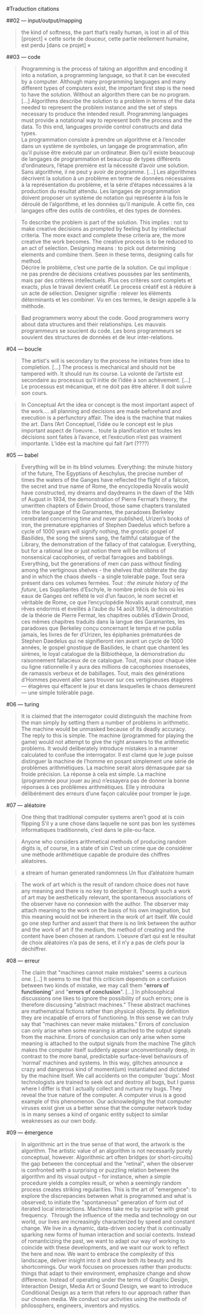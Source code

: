 #Traduction citations

##02 — input/output/mapping
> the kind of softness, the part that’s really human, is lost in all of this [project]
« cette sorte de douceur, cette partie réellement humaine, est perdu [dans ce projet] »

##03 — code
> Programming is the process of taking an algorithm and encoding it into a notation, a programming language, so that it can be executed by a computer. Although many programming languages and many different types of computers exist, the important first step is the need to have the solution. Without an algorithm there can be no program. [...]
> Algorithms describe the solution to a problem in terms of the data needed to represent the problem instance and the set of steps necessary to produce the intended result. Programming languages must provide a notational way to represent both the process and the data. To this end, languages provide control constructs and data types.  
La programmation consiste à prendre un algorithme et à l’encoder dans un système de symboles, un langage de programmation, afin qu’il puisse être exécuté par un ordinateur. Bien qu’il existe beaucoup de langages de programmation et beaucoup de types différents d’ordinateurs, l’étape première est la nécessité d’avoir une solution. Sans algorithme, il ne peut y avoir de programme. [...]
Les algorithmes décrivent la solution à un problème en terme de données nécessaires à la représentation du problème, et la série d’étapes nécessaires à la production du résultat attendu. Les langages de programmation doivent proposer un système de notation qui représente à la fois le déroulé de l’algorithme, et les données qu’il manipule. À cette fin, ces langages offre des outils de contrôles, et des types de données.

> To describe the problem is part of the solution. This implies : not to make creative decisions as prompted by feeling but by intellectual criteria. The more exact and complete these criteria are, the more creative the work becomes. The creative process is to be reduced to an act of selection. Designing means : to pick out determining elements and combine them. Seen in these terms, designing calls for method.  
Décrire le problème, c’est une partie de la solution. Ce qui implique : ne pas prendre de décisions créatives poussées par les sentiments, mais par des critères intellectuels. Plus ces critères sont complets et exacts, plus le travail devient créatif. Le process créatif est à réduire à un acte de sélection. Designer signifie : relever les éléments déterminants et les combiner. Vu en ces termes, le design appelle à la méthode.

> Bad programmers worry about the code. Good programmers worry about data structures and their relationships.
Les mauvais programmeurs se soucient du code. Les bons programmeurs se souvient des structures de données et de leur inter-relations.

#04 — boucle
> The artist's will is secondary to the process he initiates from idea to completion. [...] The process is mechanical and should not be tampered with. It should run its course.
La volonté de l’artiste est secondaire au processus qu’il initie de l’idée à son achèvement. [...] Le processus est mécanique, et ne doit pas être altérer. Il doit suivre son cours.

> In Conceptual Art the idea or concept is the most important aspect of the work.... all planning and decisions are made beforehand and execution is a perfunctory affair. The idea is the machine that makes the art.
Dans l’Art Conceptuel, l’idée ou le concept est le plus important aspect de l’oeuvre... toute la planification et toutes les décisions sont faites à l’avance, et l’exécution n’est pas vraiment importante. L’idée est la machine qui fait l’art (????)

#05 — babel
> Everything will be in its blind volumes. Everything: the minute history of the future, The Egyptians of Aeschylus, the precise number of times the waters of the Ganges have reflected the flight of a falcon, the secret and true name of Rome, the encyclopedia Novalis would have constructed, my dreams and daydreams in the dawn of the 14th of August in 1934, the demonstration of Pierre Fermat’s theory, the unwritten chapters of Edwin Drood, those same chapters translated into the language of the Garamantes, the paradoxes Berkeley cerebrated concerning time and never published, Urizen’s books of iron, the premature epiphanies of Stephen Daedelus which before a cycle of 1000 years will signify nothing, the gnostic gospel of Basilides, the song the sirens sang, the faithful catalogue of the Library, the demonstration of the fallacy of that catalogue. Everything, but for a rational line or just notion there will be millions of nonsensical cacophonies, of verbal farragoes and babblings. Everything, but the generations of men can pass without finding among the vertiginous shelves - the shelves that obliterate the day and in which the chaos dwells - a single tolerable page.
Tout sera présent dans ces volumes fermées. Tout : *the minute history of the future*, Les Suppliantes d’Eschyle, le nombre précis de fois où les eaux de Ganges ont reflété le vol d’un faucon, le nom secret et véritable de Rome, ce que l’encyclopédie Novalis aurait construit, mes rêves endormis et éveillés à l’aube du 14 août 1934, la démonstration de la théorie de Pierre Fermat, les chapitres oubliés d’Edwin Drood, ces mêmes chapitres traduits dans la langue des Garamantes, les paradoxes que Berkeley conçu concernant le temps et ne publia jamais, les livres de fer d’Urizen, les épiphanies prématurées de Stephen Daedelus qui ne signifieront rien avant un cycle de 1000 années, le gospel gnostique de Basilides, le chant que chantent les sirènes, le loyal catalogue de la Bilbiothèque, la démonstration du raisonnement fallacieux de ce catalogue. Tout, mais pour chaque idée ou ligne rationnelle il y aura des millions de cacophonies insensées, de ramassis verbeux et de babillages. Tout, mais des générations d’Hommes peuvent aller sans trouver sur ces vertigineuses étagères — étagères qui effacent le jour et dans lesquelles le chaos demeurent — une simple tolérable page.

#06 — turing
> It is claimed that the interrogator could distinguish the machine from the man simply by setting them a number of problems in arithmetic. The machine would be unmasked because of its deadly accuracy. The reply to this is simple. The machine (programmed for playing the game) would not attempt to give the right answers to the arithmetic problems. It would deliberately introduce mistakes in a manner calculated to confuse the interrogator.
Il est clamé que le juge puisse distinguer la machine de l’homme en posant simplement une série de problèmes arithmétiques. La machine serait alors démasquée par sa froide précision. La réponse à cela est simple. La machine (programmée pour jouer au jeu) n’essayera pas de donner la bonne réponses à ces problèmes arithmétiques. Elle y introduira délibérément des erreurs d’une façon calculée pour tromper le juge.

#07 — aléatoire
> One thing that traditional computer systems aren’t good at is coin flipping
S’il y a une chose dans laquelle ne sont pas bon les systèmes informatiques traditionnels, c’est dans le pile-ou-face.

> Anyone who considers arithmetical methods of producing random digits is, of course, in a state of sin
C’est un crime que de considérer une méthode arithmétique capable de produire des chiffres aléatoires.

> a stream of human generated randomness
Un flux d’aléatoire humain

> The work of art which is the result of random choice does not have any meaning and there is no key to decipher it. Though such a work of art may be aesthetically relevant, the spontaneous associations of the observer have no connexion with the author. The observer may attach meaning to the work on the basis of his own imagination, but this meaning would not be inherent in the work of art itself. We could go one step further and assert that there is no link between the author and the work of art if the medium, the method of creating and the content have been chosen at random.
L’oeuvre d’art qui est le résultat de choix aléatoires n’a pas de sens, et il n’y a pas de clefs pour la déchiffrer.

#08 — erreur
> The claim that "machines cannot make mistakes" seems a curious one. [...] It seems to me that this criticism depends on a confusion between two kinds of mistake, we may call them "**errors of functioning**" and "**errors of conclusion**".
> [...] In philosophical discussions one likes to ignore the possibility of such errors; one is therefore discussing "abstract machines." These abstract machines are mathematical fictions rather than physical objects. By definition they are incapable of errors of functioning. In this sense we can truly say that "machines can never make mistakes." Errors of conclusion can only arise when some meaning is attached to the output signals from the machine.
> Errors of conclusion can only arise when some meaning is attached to the output signals from the machine
> The glitch makes the computer itself suddenly appear unconventionally deep, in contrast to the more banal, predictable surface-level behaviours of ‘normal’ machines and systems. In this way, glitches announce a crazy and dangerous kind of moment(um) instantiated and dictated by the machine itself.
> We call accidents on the computer 'bugs'. Most technologists are trained to seek out and destroy all bugs, but I guess where I differ is that I actually collect and nurture my bugs. They reveal the true nature of the computer. A computer virus is a good example of this phenomenon. Our acknowledging the that computer viruses exist give us a better sense that the computer network today is in many senses a kind of organic entity subject to similar weaknesses as our own body.

#09 — émergence
> In algorithmic art in the true sense of that word, the artwork is the algorithm. The artistic value of an algorithm is not necessarily purely conceptual, however. Algorithmic art often bridges (or short-circuits) the gap between the conceptual and the "retinal", when the observer is confronted with a surprising or puzzling relation between the algorithm and its visual output – for instance, when a simple procedure yields a complex result, or when a seemingly random process creates striking regularities. This is the art of "emergence": to explore the discrepancies between what is programmed and what is observed; to initiate the "spontaneous" generation of form out of iterated local interactions.
> Machines take me by surprise with great frequency.
> Through the influence of the media and technology on our world, our lives are increasingly characterized by speed and constant change. We live in a dynamic, data-driven society that is continually sparking new forms of human interaction and social contexts. Instead of romanticizing the past, we want to adapt our way of working to coincide with these developments, and we want our work to reflect the here and now. We want to embrace the complexity of this landscape, deliver insight into it and show both its beauty and its shortcomings. Our work focuses on processes rather than products: things that adapt to their environment, emphasize change and show difference. Instead of operating under the terms of Graphic Design, Interaction Design, Media Art or Sound Design, we want to introduce Conditional Design as a term that refers to our approach rather than our chosen media. We conduct our activities using the methods of philosophers, engineers, inventors and mystics. 